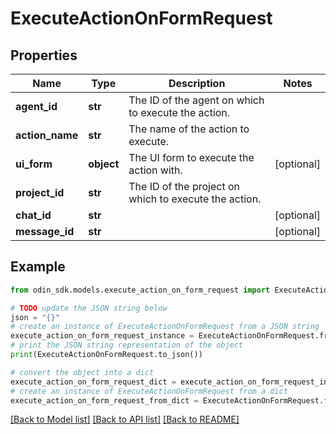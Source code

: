 # ExecuteActionOnFormRequest


## Properties

Name | Type | Description | Notes
------------ | ------------- | ------------- | -------------
**agent_id** | **str** | The ID of the agent on which to execute the action. | 
**action_name** | **str** | The name of the action to execute. | 
**ui_form** | **object** | The UI form to execute the action with. | [optional] 
**project_id** | **str** | The ID of the project on which to execute the action. | 
**chat_id** | **str** |  | [optional] 
**message_id** | **str** |  | [optional] 

## Example

```python
from odin_sdk.models.execute_action_on_form_request import ExecuteActionOnFormRequest

# TODO update the JSON string below
json = "{}"
# create an instance of ExecuteActionOnFormRequest from a JSON string
execute_action_on_form_request_instance = ExecuteActionOnFormRequest.from_json(json)
# print the JSON string representation of the object
print(ExecuteActionOnFormRequest.to_json())

# convert the object into a dict
execute_action_on_form_request_dict = execute_action_on_form_request_instance.to_dict()
# create an instance of ExecuteActionOnFormRequest from a dict
execute_action_on_form_request_from_dict = ExecuteActionOnFormRequest.from_dict(execute_action_on_form_request_dict)
```
[[Back to Model list]](../README.md#documentation-for-models) [[Back to API list]](../README.md#documentation-for-api-endpoints) [[Back to README]](../README.md)


